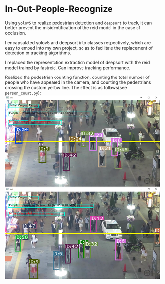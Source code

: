 # In-Out-People-Recognize
Using `yolov5` to realize pedestrian detection and `deepsort` to track, it can better prevent the misidentification of the reid model in the case of occlusion.

I encapsulated yolov5 and deepsort into classes respectively, which are easy to embed into my own project, so as to facilitate the replacement of detection or tracking algorithms.

I replaced the representation extraction model of deepsort with the reid model trained by fastreid. Can improve tracking performance.

Realized the pedestrian counting function, counting the total number of people who have appeared in the camera, and counting the pedestrians crossing the custom yellow line. The effect is as follows(see `person_count.py`):
![image](https://github.com/liyijiadou2020/In-Out-People-Recognize/blob/dev1/output-result-img/Snipaste_2023-03-20_09-43-27.png)
![image](https://github.com/liyijiadou2020/In-Out-People-Recognize/blob/dev1/output-result-img/Snipaste_2023-03-20_09-44-20.png)